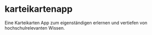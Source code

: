 # karteikartenapp

Eine Karteikarten App zum eigenständigen erlernen und vertiefen von hochschulrelevanten Wissen.


